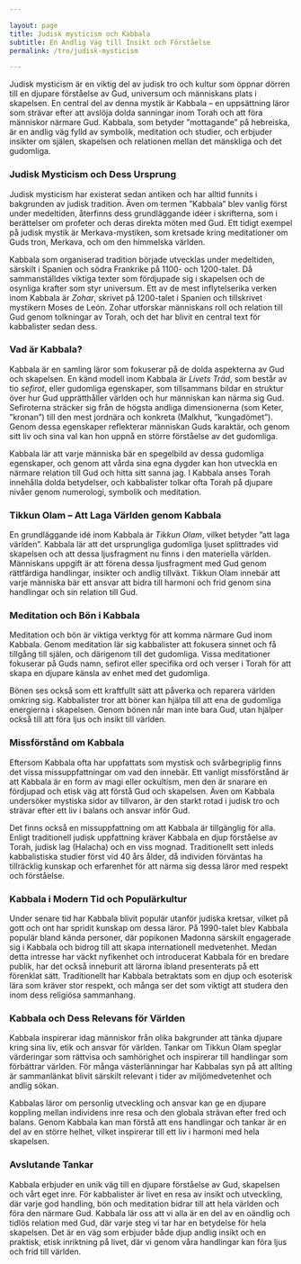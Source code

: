 ```yaml
---

layout: page  
title: Judisk mysticism och Kabbala  
subtitle: En Andlig Väg till Insikt och Förståelse  
permalink: /tro/judisk-mysticism  

---
```


Judisk mysticism är en viktig del av judisk tro och kultur som öppnar dörren till en djupare förståelse av Gud, universum och människans plats i skapelsen. En central del av denna mystik är Kabbala – en uppsättning läror som strävar efter att avslöja dolda sanningar inom Torah och att föra människor närmare Gud. Kabbala, som betyder ”mottagande” på hebreiska, är en andlig väg fylld av symbolik, meditation och studier, och erbjuder insikter om själen, skapelsen och relationen mellan det mänskliga och det gudomliga.

### Judisk Mysticism och Dess Ursprung

Judisk mysticism har existerat sedan antiken och har alltid funnits i bakgrunden av judisk tradition. Även om termen ”Kabbala” blev vanlig först under medeltiden, återfinns dess grundläggande idéer i skrifterna, som i berättelser om profeter och deras direkta möten med Gud. Ett tidigt exempel på judisk mystik är Merkava-mystiken, som kretsade kring meditationer om Guds tron, Merkava, och om den himmelska världen. 

Kabbala som organiserad tradition började utvecklas under medeltiden, särskilt i Spanien och södra Frankrike på 1100- och 1200-talet. Då sammanställdes viktiga texter som fördjupade sig i skapelsen och de osynliga krafter som styr universum. Ett av de mest inflytelserika verken inom Kabbala är *Zohar*, skrivet på 1200-talet i Spanien och tillskrivet mystikern Moses de León. Zohar utforskar människans roll och relation till Gud genom tolkningar av Torah, och det har blivit en central text för kabbalister sedan dess.

### Vad är Kabbala?

Kabbala är en samling läror som fokuserar på de dolda aspekterna av Gud och skapelsen. En känd modell inom Kabbala är *Livets Träd*, som består av tio *sefirot*, eller gudomliga egenskaper, som tillsammans bildar en struktur över hur Gud upprätthåller världen och hur människan kan närma sig Gud. Sefiroterna sträcker sig från de högsta andliga dimensionerna (som Keter, ”kronan”) till den mest jordnära och konkreta (Malkhut, ”kungadömet”). Genom dessa egenskaper reflekterar människan Guds karaktär, och genom sitt liv och sina val kan hon uppnå en större förståelse av det gudomliga.

Kabbala lär att varje människa bär en spegelbild av dessa gudomliga egenskaper, och genom att vårda sina egna dygder kan hon utveckla en närmare relation till Gud och hitta sitt sanna jag. I Kabbala anses Torah innehålla dolda betydelser, och kabbalister tolkar ofta Torah på djupare nivåer genom numerologi, symbolik och meditation.

### Tikkun Olam – Att Laga Världen genom Kabbala

En grundläggande idé inom Kabbala är *Tikkun Olam*, vilket betyder ”att laga världen”. Kabbala lär att det ursprungliga gudomliga ljuset splittrades vid skapelsen och att dessa ljusfragment nu finns i den materiella världen. Människans uppgift är att förena dessa ljusfragment med Gud genom rättfärdiga handlingar, insikter och andlig tillväxt. Tikkun Olam innebär att varje människa bär ett ansvar att bidra till harmoni och frid genom sina handlingar och sin relation till Gud.

### Meditation och Bön i Kabbala

Meditation och bön är viktiga verktyg för att komma närmare Gud inom Kabbala. Genom meditation lär sig kabbalister att fokusera sinnet och få tillgång till själen, och därigenom till det gudomliga. Vissa meditationer fokuserar på Guds namn, sefirot eller specifika ord och verser i Torah för att skapa en djupare känsla av enhet med det gudomliga.

Bönen ses också som ett kraftfullt sätt att påverka och reparera världen omkring sig. Kabbalister tror att böner kan hjälpa till att ena de gudomliga energierna i skapelsen. Genom bönen når man inte bara Gud, utan hjälper också till att föra ljus och insikt till världen.

### Missförstånd om Kabbala

Eftersom Kabbala ofta har uppfattats som mystisk och svårbegriplig finns det vissa missuppfattningar om vad den innebär. Ett vanligt missförstånd är att Kabbala är en form av magi eller ockultism, men den är snarare en fördjupad och etisk väg att förstå Gud och skapelsen. Även om Kabbala undersöker mystiska sidor av tillvaron, är den starkt rotad i judisk tro och strävar efter ett liv i balans och ansvar inför Gud.

Det finns också en missuppfattning om att Kabbala är tillgänglig för alla. Enligt traditionell judisk uppfattning kräver Kabbala en djup förståelse av Torah, judisk lag (Halacha) och en viss mognad. Traditionellt sett inleds kabbalistiska studier först vid 40 års ålder, då individen förväntas ha tillräcklig kunskap och erfarenhet för att närma sig dessa läror med respekt och förståelse.

### Kabbala i Modern Tid och Populärkultur

Under senare tid har Kabbala blivit populär utanför judiska kretsar, vilket på gott och ont har spridit kunskap om dessa läror. På 1990-talet blev Kabbala populär bland kända personer, där popikonen Madonna särskilt engagerade sig i Kabbala och bidrog till att skapa internationell medvetenhet. Medan detta intresse har väckt nyfikenhet och introducerat Kabbala för en bredare publik, har det också inneburit att lärorna ibland presenterats på ett förenklat sätt. Traditionellt har Kabbala betraktats som en djup och esoterisk lära som kräver stor respekt, och många ser det som viktigt att studera den inom dess religiösa sammanhang.

### Kabbala och Dess Relevans för Världen

Kabbala inspirerar idag människor från olika bakgrunder att tänka djupare kring sina liv, etik och ansvar för världen. Tankar om Tikkun Olam speglar värderingar som rättvisa och samhörighet och inspirerar till handlingar som förbättrar världen. För många västerlänningar har Kabbalas syn på att allting är sammanlänkat blivit särskilt relevant i tider av miljömedvetenhet och andlig sökan.

Kabbalas läror om personlig utveckling och ansvar kan ge en djupare koppling mellan individens inre resa och den globala strävan efter fred och balans. Genom Kabbala kan man förstå att ens handlingar och tankar är en del av en större helhet, vilket inspirerar till ett liv i harmoni med hela skapelsen.

### Avslutande Tankar

Kabbala erbjuder en unik väg till en djupare förståelse av Gud, skapelsen och vårt eget inre. För kabbalister är livet en resa av insikt och utveckling, där varje god handling, bön och meditation bidrar till att hela världen och föra den närmare Gud. Kabbala lär oss att vi alla är en del av en oändlig och tidlös relation med Gud, där varje steg vi tar har en betydelse för hela skapelsen. Det är en väg som erbjuder både djup andlig insikt och en praktisk, etisk inriktning på livet, där vi genom våra handlingar kan föra ljus och frid till världen.